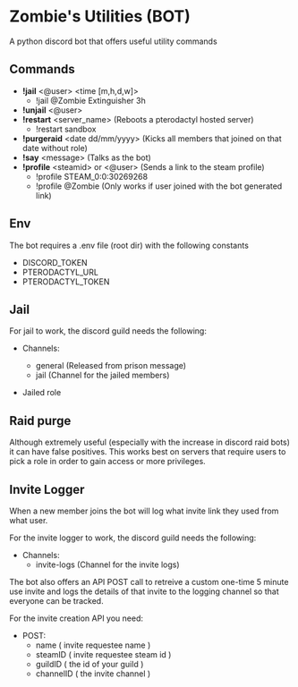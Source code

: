 # Zombie's Utilities (BOT)
A python discord bot that offers useful utility commands

## Commands
- **!jail** <@user> <time [m,h,d,w]\>
  - !jail @Zombie Extinguisher 3h
- **!unjail** <@user\>
- **!restart** <server_name\> (Reboots a pterodactyl hosted server)
  - !restart sandbox
- **!purgeraid** <date dd/mm/yyyy\> (Kicks all members that joined on that date without role)
- **!say** <message\> (Talks as the bot)
- **!profile** <steamid\> or <@user> (Sends a link to the steam profile)
  - !profile STEAM_0:0:30269268
  - !profile @Zombie (Only works if user joined with the bot generated link)

## Env
The bot requires a .env file (root dir) with the following constants
- DISCORD_TOKEN
- PTERODACTYL_URL
- PTERODACTYL_TOKEN

## Jail
For jail to work, the discord guild needs the following:
- Channels:
  - general (Released from prison message)
  - jail (Channel for the jailed members)

- Jailed role

## Raid purge
Although extremely useful (especially with the increase in discord raid bots) it can have false positives. This works best on servers that require users to pick a role in order to gain access or more privileges.

## Invite Logger
When a new member joins the bot will log what invite link they used from what user.

For the invite logger to work, the discord guild needs the following:
- Channels:  
  - invite-logs (Channel for the invite logs)

The bot also offers an API POST call to retreive a custom one-time 5 minute use invite and logs the details of that invite to the logging channel so that everyone can be tracked.

For the invite creation API you need:
- POST:
  - name ( invite requestee name )
  - steamID ( invite requestee steam id )
  - guildID ( the id of your guild )
  - channelID ( the invite channel )